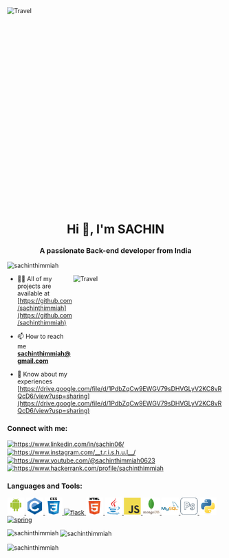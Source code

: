 
<img align="right" alt="Travel" width="1000" height="500" src="https://verpex.com/assets/uploads/images/blog/How-to-become-a-Backend-Developer.jpg?v=1665484477">
<h1 align="center">Hi 👋, I'm SACHIN</h1>
<h3 align="center">A passionate Back-end developer from India</h3>

<p align="left"> <img src="https://komarev.com/ghpvc/?username=sachinthimmiah&label=Profile%20views&color=0e75b6&style=flat" alt="sachinthimmiah" /> </p>

<img align="right" alt="Travel" width="350" height="250" src="https://cdn.pixabay.com/animation/2022/07/31/20/14/20-14-05-792_512.gif">

- 👨‍💻 All of my projects are available at [https://github.com/sachinthimmiah](https://github.com/sachinthimmiah)

- 📫 How to reach me **sachinthimmiah@gmail.com**

- 📄 Know about my experiences [https://drive.google.com/file/d/1PdbZqCw9EWGV79sDHVGLyV2KC8vRQcD6/view?usp=sharing](https://drive.google.com/file/d/1PdbZqCw9EWGV79sDHVGLyV2KC8vRQcD6/view?usp=sharing)

<h3 align="left">Connect with me:</h3>
<p align="left">
<a href="https://www.linkedin.com/in/sachin06/" target="blank"><img align="center" src="https://raw.githubusercontent.com/rahuldkjain/github-profile-readme-generator/master/src/images/icons/Social/linked-in-alt.svg" alt="https://www.linkedin.com/in/sachin06/" height="30" width="40" /></a>
<a href="https://www.instagram.com/__t.r.i.s.h.u.l__/" target="blank"><img align="center" src="https://raw.githubusercontent.com/rahuldkjain/github-profile-readme-generator/master/src/images/icons/Social/instagram.svg" alt="https://www.instagram.com/__t.r.i.s.h.u.l__/" height="30" width="40" /></a>
<a href="https://www.youtube.com/@sachinthimmiah0623" target="blank"><img align="center" src="https://raw.githubusercontent.com/rahuldkjain/github-profile-readme-generator/master/src/images/icons/Social/youtube.svg" alt="https://www.youtube.com/@sachinthimmiah0623" height="30" width="40" /></a>
<a href="https://www.hackerrank.com/profile/sachinthimmiah" target="blank"><img align="center" src="https://raw.githubusercontent.com/rahuldkjain/github-profile-readme-generator/master/src/images/icons/Social/hackerrank.svg" alt="https://www.hackerrank.com/profile/sachinthimmiah" height="30" width="40" /></a>
</p>

<h3 align="left">Languages and Tools:</h3>
<p align="left"> <a href="https://developer.android.com" target="_blank" rel="noreferrer"> <img src="https://raw.githubusercontent.com/devicons/devicon/master/icons/android/android-original-wordmark.svg" alt="android" width="40" height="40"/> </a> <a href="https://www.cprogramming.com/" target="_blank" rel="noreferrer"> <img src="https://raw.githubusercontent.com/devicons/devicon/master/icons/c/c-original.svg" alt="c" width="40" height="40"/> </a> <a href="https://www.w3schools.com/css/" target="_blank" rel="noreferrer"> <img src="https://raw.githubusercontent.com/devicons/devicon/master/icons/css3/css3-original-wordmark.svg" alt="css3" width="40" height="40"/> </a> <a href="https://flask.palletsprojects.com/" target="_blank" rel="noreferrer"> <img src="https://www.vectorlogo.zone/logos/pocoo_flask/pocoo_flask-icon.svg" alt="flask" width="40" height="40"/> </a> <a href="https://www.w3.org/html/" target="_blank" rel="noreferrer"> <img src="https://raw.githubusercontent.com/devicons/devicon/master/icons/html5/html5-original-wordmark.svg" alt="html5" width="40" height="40"/> </a> <a href="https://www.java.com" target="_blank" rel="noreferrer"> <img src="https://raw.githubusercontent.com/devicons/devicon/master/icons/java/java-original.svg" alt="java" width="40" height="40"/> </a> <a href="https://developer.mozilla.org/en-US/docs/Web/JavaScript" target="_blank" rel="noreferrer"> <img src="https://raw.githubusercontent.com/devicons/devicon/master/icons/javascript/javascript-original.svg" alt="javascript" width="40" height="40"/> </a> <a href="https://www.mongodb.com/" target="_blank" rel="noreferrer"> <img src="https://raw.githubusercontent.com/devicons/devicon/master/icons/mongodb/mongodb-original-wordmark.svg" alt="mongodb" width="40" height="40"/> </a> <a href="https://www.mysql.com/" target="_blank" rel="noreferrer"> <img src="https://raw.githubusercontent.com/devicons/devicon/master/icons/mysql/mysql-original-wordmark.svg" alt="mysql" width="40" height="40"/> </a> <a href="https://www.photoshop.com/en" target="_blank" rel="noreferrer"> <img src="https://raw.githubusercontent.com/devicons/devicon/master/icons/photoshop/photoshop-line.svg" alt="photoshop" width="40" height="40"/> </a> <a href="https://www.python.org" target="_blank" rel="noreferrer"> <img src="https://raw.githubusercontent.com/devicons/devicon/master/icons/python/python-original.svg" alt="python" width="40" height="40"/> </a> <a href="https://spring.io/" target="_blank" rel="noreferrer"> <img src="https://www.vectorlogo.zone/logos/springio/springio-icon.svg" alt="spring" width="40" height="40"/> </a> </p>

<p><img align="left" src="https://github-readme-stats.vercel.app/api/top-langs?username=sachinthimmiah&show_icons=true&locale=en&layout=compact" alt="sachinthimmiah" /></p>

<p>&nbsp;<img align="center" src="https://github-readme-stats.vercel.app/api?username=sachinthimmiah&show_icons=true&locale=en" alt="sachinthimmiah" /></p>

<p><img align="center" src="https://github-readme-streak-stats.herokuapp.com/?user=sachinthimmiah&" alt="sachinthimmiah" /></p>
